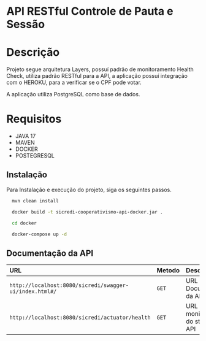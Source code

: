 # API RESTful Controle de Pauta e Sessão

# Descrição

Projeto segue arquitetura Layers, possuí padrão de monitoramento Health Check, utiliza padrão RESTful para a API,
a aplicação possuí integração com o HEROKU, para a verificar se o CPF pode votar.

A aplicação utiliza PostgreSQL como base de dados.

# Requisitos

- JAVA 17
- MAVEN
- DOCKER
- POSTEGRESQL


## Instalação

Para Instalação e execução do projeto, siga os seguintes passos.


```bash
  mvn clean install

  docker build -t sicredi-cooperativismo-api-docker.jar .

  cd docker

  docker-compose up -d
```

## Documentação da API


| URL                                                     | Metodo       | Descrição                           |
|:--------------------------------------------------------| :--------- | :---------------------------------- |
| `http://localhost:8080/sicredi/swagger-ui/index.html#/` | `GET` | URL para Documentação da API |
| `http://localhost:8080/sicredi/actuator/health`       | `GET` | URL para monitoramento do status da API |
